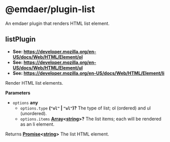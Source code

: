 <!--
  This file was generated by emdaer

  Its template can be found at .emdaer/README.emdaer.md
-->

# @emdaer/plugin-list

An emdaer plugin that renders HTML list element.

<!-- Generated by documentation.js. Update this documentation by updating the source code. -->

## listPlugin

-   **See: <https://developer.mozilla.org/en-US/docs/Web/HTML/Element/ol>**
-   **See: <https://developer.mozilla.org/en-US/docs/Web/HTML/Element/ul>**
-   **See: <https://developer.mozilla.org/en-US/docs/Web/HTML/Element/li>**

Render HTML list elements.

**Parameters**

-   `options` **any** 
    -   `options.type` **(`"ol"` \| `"ul"`)?** The type of list; ol (ordered) and ul (unordered).
    -   `options.items` **[Array](https://developer.mozilla.org/en-US/docs/Web/JavaScript/Reference/Global_Objects/Array)&lt;[string](https://developer.mozilla.org/en-US/docs/Web/JavaScript/Reference/Global_Objects/String)>?** The list items; each will be rendered as an li element.

Returns **[Promise](https://developer.mozilla.org/en-US/docs/Web/JavaScript/Reference/Global_Objects/Promise)&lt;[string](https://developer.mozilla.org/en-US/docs/Web/JavaScript/Reference/Global_Objects/String)>** The list HTML element.

